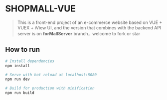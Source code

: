 # SHOPMALL-VUE

> This is a front-end project of an e-commerce website based on VUE + VUEX + iView UI, and the version that combines with the backend API server is on **forMallServer** branch，welcome to fork or star

## How to run

``` bash
# Install dependencies
npm install

# Serve with hot reload at localhost:8080
npm run dev

# Build for production with minification
npm run build
```


